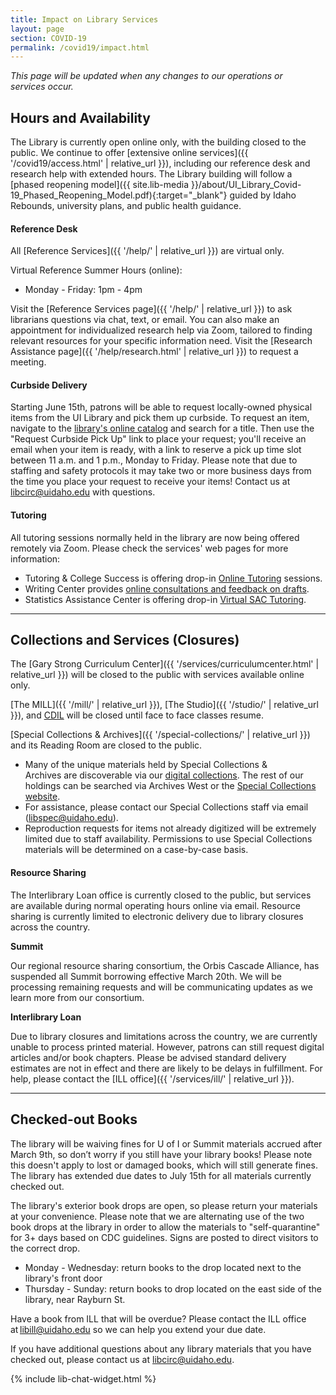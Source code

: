 ```yaml
---
title: Impact on Library Services
layout: page
section: COVID-19
permalink: /covid19/impact.html
---
```


*This page will be updated when any changes to our operations or services occur.*

<!--{:.alert .alert-warning}
If you are planning to visit the library, please be sure to follow [World Health Organization guidelines](https://www.who.int/emergencies/diseases/novel-coronavirus-2019/advice-for-public) by washing your hands, maintaining social distance, and staying home if you feel unwell or are in a high-risk population.  -->

## Hours and Availability 

The Library is currently open online only, with the building closed to the public.
We continue to offer [extensive online services]({{ '/covid19/access.html' | relative_url }}), including our reference desk and research help with extended hours.
The Library building will follow a [phased reopening model]({{ site.lib-media }}/about/UI_Library_Covid-19_Phased_Reopening_Model.pdf){:target="_blank"} guided by Idaho Rebounds, university plans, and public health guidance.

#### Reference Desk

All [Reference Services]({{ '/help/' | relative_url }}) are virtual only.

Virtual Reference Summer Hours (online):

- Monday - Friday: 1pm - 4pm

Visit the [Reference Services page]({{ '/help/' | relative_url }}) to ask librarians questions via chat, text, or email. 
You can also make an appointment for individualized research help via Zoom, tailored to finding relevant resources for your specific information need.
Visit the [Research Assistance page]({{ '/help/research.html' | relative_url }}) to request a meeting.

#### Curbside Delivery

Starting June 15th, patrons will be able to request locally-owned physical items from the UI Library and pick them up curbside. 
To request an item, navigate to the [library's online catalog](https://alliance-primo.hosted.exlibrisgroup.com/primo-explore/search?vid=UID&mode=advanced) and search for a title. 
Then use the "Request Curbside Pick Up" link to place your request; you'll receive an email when your item is ready, with a link to reserve a pick up time slot between 11 a.m. and 1 p.m., Monday to Friday. 
Please note that due to staffing and safety protocols it may take two or more business days from the time you place your request to receive your items! Contact us at libcirc@uidaho.edu with questions. 

#### Tutoring

All tutoring sessions normally held in the library are now being offered remotely via Zoom.
Please check the services' web pages for more information:

- Tutoring & College Success is offering drop-in [Online Tutoring](https://www.uidaho.edu/current-students/academic-support/asp/tcs/tutoring/online-tutoring) sessions.
- Writing Center provides [online consultations and feedback on drafts](https://www.uidaho.edu/class/writing-center).
- Statistics Assistance Center is offering drop-in [Virtual SAC Tutoring](https://www.uidaho.edu/sci/stat/about/sac/tutoring-schedule).

----------

## Collections and Services (Closures)

The [Gary Strong Curriculum Center]({{ '/services/curriculumcenter.html' | relative_url }}) will be closed to the public with services available online only.

[The MILL]({{ '/mill/' | relative_url }}), [The Studio]({{ '/studio/' | relative_url }}), and [CDIL](https://cdil.lib.uidaho.edu/) will be closed until face to face classes resume.

[Special Collections & Archives]({{ '/special-collections/' | relative_url }}) and its Reading Room are closed to the public. 

- Many of the unique materials held by Special Collections & Archives are discoverable via our [digital collections](https://www.lib.uidaho.edu/digital/). The rest of our holdings can be searched via Archives West or the [Special Collections website](https://www.lib.uidaho.edu/special-collections/). 
- For assistance, please contact our Special Collections staff via email (<libspec@uidaho.edu>).
- Reproduction requests for items not already digitized will be extremely limited due to staff availability. Permissions to use Special Collections materials will be determined on a case-by-case basis.

#### Resource Sharing

The Interlibrary Loan office is currently closed to the public, but services are available during normal operating hours online via email. 
Resource sharing is currently limited to electronic delivery due to library closures across the country. 

**Summit**

Our regional resource sharing consortium, the Orbis Cascade Alliance, has suspended all Summit borrowing effective March 20th. We will be processing remaining requests and will be communicating updates as we learn more from our consortium.   

**Interlibrary Loan**

Due to library closures and limitations across the country, we are currently unable to process printed material. 
However, patrons can still request digital articles and/or book chapters. 
Please be advised standard delivery estimates are not in effect and there are likely to be delays in fulfillment. 
For help, please contact the [ILL office]({{ '/services/ill/' | relative_url }}). 

-----------

## Checked-out Books 

The library will be waiving fines for U of I or Summit materials accrued after March 9th, so don’t worry if you still have your library books! 
Please note this doesn't apply to lost or damaged books, which will still generate fines. 
The library has extended due dates to July 15th for all materials currently checked out. 

The library's exterior book drops are open, so please return your materials at your convenience.
Please note that we are alternating use of the two book drops at the library in order to allow the materials to "self-quarantine" for 3+ days based on CDC guidelines.
Signs are posted to direct visitors to the correct drop.

- Monday - Wednesday: return books to the drop located next to the library's front door
- Thursday - Sunday: return books to drop located on the east side of the library, near Rayburn St.

Have a book from ILL that will be overdue? 
Please contact the ILL office at [libill@uidaho.edu](mailto:libill@uidaho.edu) so we can help you extend your due date. 

If you have additional questions about any library materials that you have checked out, please contact us at [libcirc@uidaho.edu](mailto:libcirc@uidaho.edu).  

{% include lib-chat-widget.html %}
